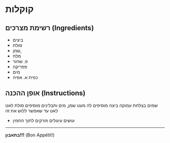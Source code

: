 # קוקלות

## רשימת מצרכים (Ingredients)

- ביצים
- סולת
- שמן,
- מלח
- פ. שחור
- פפריקה
- מים
- כפית א. אפיה

## אופן ההכנה (Instructions)
שמים בצלחת עמוקה ביצה
מוסיפים לה מעט שמן, מים ותבלינים
מוסיפים סולת לאט לאט עד שאפשר ללוש את זה
- עושים עיגולים וזורקים לתוך החמין



---
**בתאבון!!!** (Bon Appétit!)
